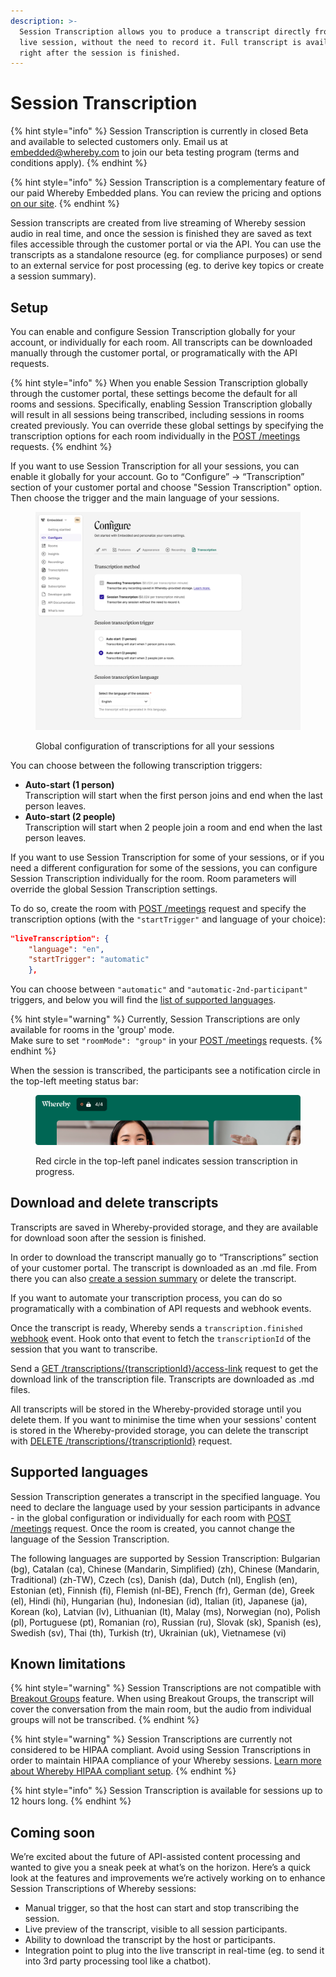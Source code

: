 ```yaml
---
description: >-
  Session Transcription allows you to produce a transcript directly from the
  live session, without the need to record it. Full transcript is available
  right after the session is finished.
---
```


# Session Transcription

{% hint style="info" %}
Session Transcription is currently in closed Beta and available to selected customers only. Email us at embedded@whereby.com to join our beta testing program (terms and conditions apply).
{% endhint %}

{% hint style="info" %}
Session Transcription is a complementary feature of our paid Whereby Embedded plans. You can review the pricing and options [on our site](https://whereby.com/information/embedded/pricing/).&#x20;
{% endhint %}

Session transcripts are created from live streaming of Whereby session audio in real time, and once the session is finished they are saved as text files accessible through the customer portal or via the API. You can use the transcripts as a standalone resource (eg. for compliance purposes) or send to an external service for post processing (eg. to derive key topics or create a session summary).&#x20;

## Setup

You can enable and configure Session Transcription globally for your account, or individually for each room. All transcripts can be downloaded manually through the customer portal, or programatically with the API requests.

{% hint style="info" %}
When you enable Session Transcription globally through the customer portal, these settings become the default for all rooms and sessions. Specifically, enabling Session Transcription globally will result in all sessions being transcribed, including sessions in rooms created previously. You can override these global settings by specifying the transcription options for each room individually in the [POST /meetings](https://www.notion.so/o/UqLY7vLb01EgY68ZG0GF/s/c7hN8ZKHNZris5300KEl/\~/changes/551/reference/whereby-rest-api-reference#meetings-1) requests.
{% endhint %}

If you want to use Session Transcription for all your sessions, you can enable it globally for your account. Go to “Configure” → “Transcription” section of your customer portal and choose "Session Transcription" option. Then choose the trigger and the main language of your sessions.

<figure><img src="../../.gitbook/assets/image (18).png" alt=""><figcaption><p>Global configuration of transcriptions for all your sessions</p></figcaption></figure>

You can choose between the following transcription triggers:

* **Auto-start (1 person)** \
  Transcription will start when the first person joins and end when the last person leaves.&#x20;
* **Auto-start (2 people)**\
  Transcription will start when 2 people join a room and end when the last person leaves.

If you want to use Session Transcription for some of your sessions, or if you need a different configuration for some of the sessions, you can configure Session Transcription individually for the room. Room parameters will override the global Session Transcription settings.&#x20;

To do so, create the room with [POST /meetings](../../reference/whereby-rest-api-reference.md#meetings-1) request and specify the transcription options (with the `"startTrigger"` and language of your choice):&#x20;

```json
"liveTranscription": { 
    "language": "en", 
    "startTrigger": "automatic" 
    },
```

You can choose between `"automatic"` and `"automatic-2nd-participant"` triggers, and below you will find the [list of supported languages](session-transcription.md#supported-languages).

{% hint style="warning" %}
Currently, Session Transcriptions are only available for rooms in the 'group' mode. \
Make sure to set `"roomMode": "group"` in your  [POST /meetings](../../reference/whereby-rest-api-reference.md#meetings-1) requests.
{% endhint %}

When the session is transcribed, the participants see a notification circle in the top-left meeting status bar:

<figure><img src="../../.gitbook/assets/image (5).png" alt=""><figcaption><p>Red circle in the top-left panel indicates session transcription in progress.</p></figcaption></figure>

## Download and delete transcripts

Transcripts are saved in Whereby-provided storage, and they are available for download soon after the session is finished.&#x20;

In order to download the transcript manually go to “Transcriptions” section of your customer portal. The transcript is downloaded as an .md file. From there you can also [create a session summary](../transcribing-sessions-1.md#manual-session-summaries) or delete the transcript.

If you want to automate your transcription process, you can do so programatically with a combination  of API requests and webhook events.

Once the transcript is ready, Whereby sends a `transcription.finished` [webhook](../insights-suite-and-api/webhooks.md#transcription-data-properties) event. Hook onto that event to fetch the `transcriptionId` of the session that you want to transcribe.&#x20;

Send a [GET /transcriptions/{transcriptionId}/access-link](../../reference/whereby-rest-api-reference.md#transcriptions-transcriptionid-access-link) request to get the download link of the transcription file. Transcripts are downloaded as .md files.&#x20;

All transcripts will be stored in the Whereby-provided storage until you delete them. If you want to  minimise the time when your sessions' content is stored in the Whereby-provided storage, you can delete the transcript with [DELETE /transcriptions/{transcriptionId}](../../reference/whereby-rest-api-reference.md#transcriptions-transcriptionid-1) request.

## Supported languages

Session Transcription generates a transcript in the specified language. You need to declare the language used by your session participants in advance - in the global configuration or individually for each room with [POST /meetings](../../reference/whereby-rest-api-reference.md#meetings-1) request. Once the room is created, you cannot change the language of the Session Transcription.&#x20;

The following languages are supported by Session Transcription: Bulgarian (bg), Catalan (ca), Chinese (Mandarin, Simplified) (zh), Chinese (Mandarin, Traditional) (zh-TW), Czech (cs), Danish (da), Dutch (nl), English (en), Estonian (et), Finnish (fi), Flemish (nl-BE), French (fr), German (de), Greek (el), Hindi (hi), Hungarian (hu), Indonesian (id), Italian (it), Japanese (ja), Korean (ko), Latvian (lv), Lithuanian (lt), Malay (ms), Norwegian (no), Polish (pl), Portuguese (pt), Romanian (ro), Russian (ru), Slovak (sk), Spanish (es), Swedish (sv), Thai (th), Turkish (tr), Ukrainian (uk), Vietnamese (vi)

## Known limitations

{% hint style="warning" %}
Session Transcriptions are not compatible with [Breakout Groups](../../whereby-101/customizing-rooms/breakout-groups-with-embedded.md) feature. When using Breakout Groups, the transcript will cover the conversation from the main room, but the audio from individual groups will not be transcribed.&#x20;
{% endhint %}

{% hint style="warning" %}
Session Transcriptions are currently not considered to be HIPAA compliant. Avoid using Session Transcriptions in order to maintain HIPAA compliance of your Whereby sessions. [Learn more about Whereby HIPAA compliant setup](../../whereby-101/faq-and-troubleshooting/hipaa-compliant-setup.md).
{% endhint %}

{% hint style="info" %}
Session Transcription is available for sessions up to 12 hours long.
{% endhint %}

## Coming soon

We’re excited about the future of API-assisted content processing and wanted to give you a sneak peek at what’s on the horizon. Here’s a quick look at the features and improvements we’re actively working on to enhance Session Transcriptions of Whereby sessions:

* Manual trigger, so that the host can start and stop transcribing the session.
* Live preview of the transcript, visible to all session participants.
* Ability to download the transcript by the host or participants.
* Integration point to plug into the live transcript in real-time (eg. to send it into 3rd party processing tool like a chatbot).
